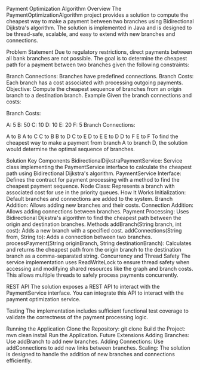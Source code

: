 Payment Optimization Algorithm
Overview
The PaymentOptimizationAlgorithm project provides a solution to compute the cheapest way to make a payment between two branches using Bidirectional Dijkstra's algorithm. The solution is implemented in Java and is designed to be thread-safe, scalable, and easy to extend with new branches and connections.

Problem Statement
Due to regulatory restrictions, direct payments between all bank branches are not possible. The goal is to determine the cheapest path for a payment between two branches given the following constraints:

Branch Connections: Branches have predefined connections.
Branch Costs: Each branch has a cost associated with processing outgoing payments.
Objective: Compute the cheapest sequence of branches from an origin branch to a destination branch.
Example
Given the branch connections and costs:

Branch Costs:

A: 5
B: 50
C: 10
D: 10
E: 20
F: 5
Branch Connections:

A to B
A to C
C to B
B to D
C to E
D to E
E to D
D to F
E to F
To find the cheapest way to make a payment from branch A to branch D, the solution would determine the optimal sequence of branches.

Solution
Key Components
BidirectionalDijkstraPaymentService: Service class implementing the PaymentService interface to calculate the cheapest path using Bidirectional Dijkstra's algorithm.
PaymentService Interface: Defines the contract for payment processing with a method to find the cheapest payment sequence.
Node Class: Represents a branch with associated cost for use in the priority queues.
How It Works
Initialization: Default branches and connections are added to the system.
Branch Addition: Allows adding new branches and their costs.
Connection Addition: Allows adding connections between branches.
Payment Processing: Uses Bidirectional Dijkstra's algorithm to find the cheapest path between the origin and destination branches.
Methods
addBranch(String branch, int cost): Adds a new branch with a specified cost.
addConnections(String from, String to): Adds a connection between two branches.
processPayment(String originBranch, String destinationBranch): Calculates and returns the cheapest path from the origin branch to the destination branch as a comma-separated string.
Concurrency and Thread Safety
The service implementation uses ReadWriteLock to ensure thread safety when accessing and modifying shared resources like the graph and branch costs. This allows multiple threads to safely process payments concurrently.

REST API
The solution exposes a REST API to interact with the PaymentService interface. You can integrate this API to interact with the payment optimization service.

Testing
The implementation includes sufficient functional test coverage to validate the correctness of the payment processing logic.

Running the Application
Clone the Repository: git clone <repository-url>
Build the Project: mvn clean install
Run the Application.
Future Extensions
Adding Branches: Use addBranch to add new branches.
Adding Connections: Use addConnections to add new links between branches.
Scaling: The solution is designed to handle the addition of new branches and connections efficiently.
